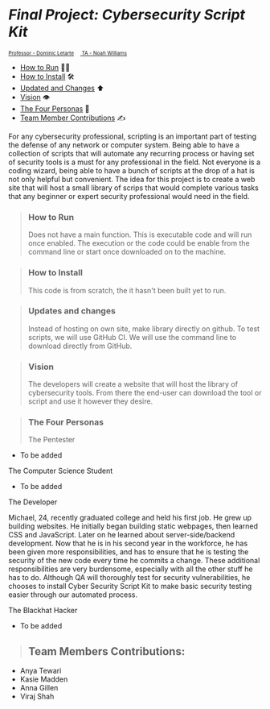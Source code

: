 # _Final Project: Cybersecurity Script Kit_

<font size =1><ins>Professor - Dominic Letarte</ins>
&emsp;<ins> TA - Noah Williams</ins> </font>

-   [How to Run](#how-to-run) 🏃‍♀️
-   [How to Install](#how-to-install) 🛠
-   [Updated and Changes](#updates-and-changes) ⬆️
-   [Vision](#vision) 👁
-   [The Four Personas](#the-four-personas) 💁
-   [Team Member Contributions](#team-member-contributions) ✍️

For any cybersecurity professional, scripting is an important part of testing the defense of any network or computer system. Being able to have a collection of scripts that will automate any recurring process or having set of security tools is a must for any professional in the field. Not everyone is a coding wizard, being able to have a bunch of scripts at the drop of a hat is not only helpful but convenient. The idea for this project is to create a web site that will host a small library of scrips that would complete various tasks that any beginner or expert security professional would need in the field.

> ### How to Run
>
> Does not have a main function. This is executable code and will run once enabled. The execution or the code could be enable from the command line or start once downloaded on to the machine.

> ### How to Install
>
> This code is from scratch, the it hasn't been built yet to run.

> ### Updates and changes
>
> Instead of hosting on own site, make library directly on github. To test scripts, we will use GitHub CI. We will use the command line to download directly from GitHub.

> ### Vision
>
> The developers will create a website that will host the library of cybersecurity tools. From there the end-user can download the tool or script and use it however they desire.

> ### The Four Personas
>
> The Pentester

-   To be added

The Computer Science Student

-   To be added

The Developer

Michael, 24, recently graduated college and held his first job. He grew up
building websites. He initially began building static webpages, then learned
CSS and JavaScript. Later on he learned about server-side/backend development.
Now that he is in his second year in the workforce, he has been given more
responsibilities, and has to ensure that he is testing the security of the new
code every time he commits a change. These additional responsibilities are
very burdensome, especially with all the other stuff he has to do. Although
QA will thoroughly test for security vulnerabilities, he chooses to install
Cyber Security Script Kit to make basic security testing easier through our
automated process.

The Blackhat Hacker

-   To be added

> ## Team Members Contributions:

-   Anya Tewari
-   Kasie Madden
-   Anna Gillen
-   Viraj Shah
